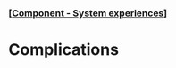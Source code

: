 ### [[Component - System experiences](./human-interface-guidelines-markdown/Component/system-experiences.md)]  
  
# **Complications**  

